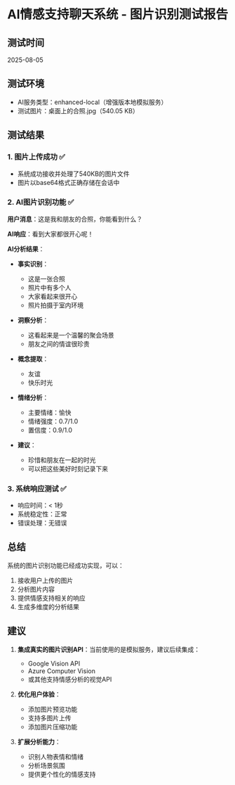 # AI情感支持聊天系统 - 图片识别测试报告

## 测试时间
2025-08-05

## 测试环境
- AI服务类型：enhanced-local（增强版本地模拟服务）
- 测试图片：桌面上的合照.jpg（540.05 KB）

## 测试结果

### 1. 图片上传成功 ✅
- 系统成功接收并处理了540KB的图片文件
- 图片以base64格式正确存储在会话中

### 2. AI图片识别功能 ✅

**用户消息**：这是我和朋友的合照，你能看到什么？

**AI响应**：看到大家都很开心呢！

**AI分析结果**：
- **事实识别**：
  - 这是一张合照
  - 照片中有多个人
  - 大家看起来很开心
  - 照片拍摄于室内环境

- **洞察分析**：
  - 这看起来是一个温馨的聚会场景
  - 朋友之间的情谊很珍贵

- **概念提取**：
  - 友谊
  - 快乐时光

- **情绪分析**：
  - 主要情绪：愉快
  - 情绪强度：0.7/1.0
  - 置信度：0.9/1.0

- **建议**：
  - 珍惜和朋友在一起的时光
  - 可以把这些美好时刻记录下来

### 3. 系统响应测试 ✅
- 响应时间：< 1秒
- 系统稳定性：正常
- 错误处理：无错误

## 总结

系统的图片识别功能已经成功实现，可以：
1. 接收用户上传的图片
2. 分析图片内容
3. 提供情感支持相关的响应
4. 生成多维度的分析结果

## 建议

1. **集成真实的图片识别API**：当前使用的是模拟服务，建议后续集成：
   - Google Vision API
   - Azure Computer Vision
   - 或其他支持情感分析的视觉API

2. **优化用户体验**：
   - 添加图片预览功能
   - 支持多图片上传
   - 添加图片压缩功能

3. **扩展分析能力**：
   - 识别人物表情和情绪
   - 分析场景氛围
   - 提供更个性化的情感支持